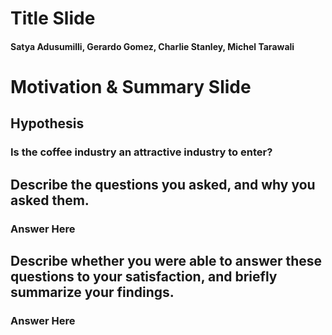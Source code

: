 # Title Slide #
#### Satya Adusumilli, Gerardo Gomez, Charlie Stanley, Michel Tarawali ####

# Motivation & Summary Slide #
## Hypothesis ## 
### Is the coffee industry an attractive industry to enter? ###

## Describe the questions you asked, and why you asked them. ###
### Answer Here ###

## Describe whether you were able to answer these questions to your satisfaction, and briefly summarize your findings. ##
### Answer Here ###
